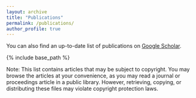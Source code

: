 ```yaml
---
layout: archive
title: "Publications"
permalink: /publications/
author_profile: true
---
```


You can also find an up-to-date list of publications on <a href="https://scholar.google.com/citations?user=BvG76iMAAAAJ&hl=en" target="_blank"> Google Scholar</a>.

{% include base_path %}

Note: This list contains articles that may be subject to copyright. You may browse the articles at your convenience, as you may read a journal or proceedings article in a public library. However, retrieving, copying, or distributing these files may violate copyright protection laws.

<!-- <script src="https://bibbase.org/show?bib=https://rahvis.github.io/publications/pubs.bib&jsonp=1"></script> -->
